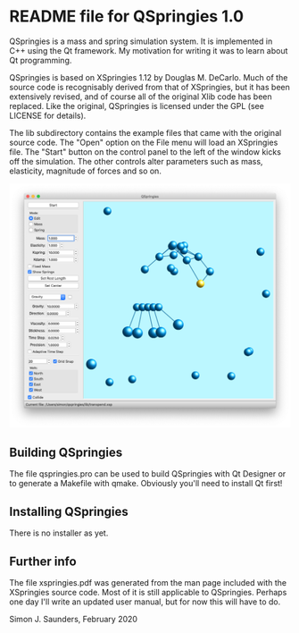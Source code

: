 README file for QSpringies 1.0
==============================

QSpringies is a mass and spring simulation system. It is implemented in C++
using the Qt framework. My motivation for writing it was to learn about Qt
programming. 

QSpringies is based on XSpringies 1.12 by Douglas M. DeCarlo.
Much of the source code is recognisably derived from that of XSpringies,
but it has been extensively revised, and of course all of the original Xlib
code has been replaced. Like the original, QSpringies is licensed under the
GPL (see LICENSE for details).

The lib subdirectory contains the example files that came with the original
source code. The "Open" option on the File menu will load an XSpringies file.
The "Start" button on the control panel to the left of the window kicks off the
simulation. The other controls alter parameters such as mass, elasticity,
magnitude of forces and so on.

![Screenshot](screenshot.png "QSpringies")

Building QSpringies
-------------------
The file qspringies.pro can be used to build QSpringies with Qt Designer or
to generate a Makefile with qmake. Obviously you'll need to install Qt first!

Installing QSpringies
---------------------
There is no installer as yet.

Further info
------------
The file xspringies.pdf was generated from the man page included with the
XSpringies source code. Most of it is still applicable to QSpringies. Perhaps
one day I'll write an updated user manual, but for now this will have to do.


Simon J. Saunders, February 2020
